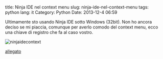 title: Ninja IDE nel context menu
slug: ninja-ide-nel-context-menu
tags: python
lang: it
Category: Python
Date: 2013-12-4 06:59

Ultimamente sto usando Ninja IDE sotto Windows (32bit).
Non ho ancora deciso se mi piaccia, comunque per averlo comodo del context menu, ecco una chiave di registro che fa al caso vostro.

![ninjaidecontext]({filename}/images/ninjaidecontext.png)

[allegato]({filename}/extras/ninja_ide.zip)
